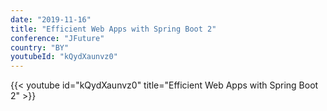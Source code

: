 ```yaml
---
date: "2019-11-16"
title: "Efficient Web Apps with Spring Boot 2"
conference: "JFuture"
country: "BY"
youtubeId: "kQydXaunvz0"
---
```


{{< youtube id="kQydXaunvz0" title="Efficient Web Apps with Spring Boot 2" >}} 
